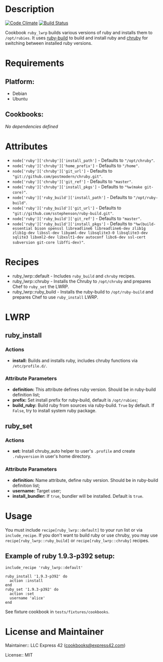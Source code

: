 # Description

[![Code Climate](https://codeclimate.com/github/express42-cookbooks/ruby_lwrp/badges/gpa.svg)](https://codeclimate.com/github/express42-cookbooks/ruby_lwrp)
[![Build Status](https://travis-ci.org/express42-cookbooks/ruby_lwrp.svg?branch=master)](https://travis-ci.org/express42-cookbooks/ruby_lwrp)

Cookbook `ruby_lwrp` builds various versions of ruby and installs them to `/opt/rubies`. It uses [ruby-build](https://github.com/sstephenson/ruby-build) to build and install ruby and [chruby](https://github.com/postmodern/chruby) for switching between installed ruby versions.

# Requirements

## Platform:

* Debian
* Ubuntu

## Cookbooks:

*No dependencies defined*

# Attributes

* `node['ruby']['chruby']['install_path']` -  Defaults to `"/opt/chruby"`.
* `node['ruby']['chruby']['home_prefix']` -  Defaults to `"/home"`.
* `node['ruby']['chruby']['git_url']` -  Defaults to `"git://github.com/postmodern/chruby.git"`.
* `node['ruby']['chruby']['git_ref']` -  Defaults to `"master"`.
* `node['ruby']['chruby']['install_pkgs']` -  Defaults to `"%w(make git-core)"`.
* `node['ruby']['ruby_build']['install_path']` -  Defaults to `"/opt/ruby-build"`.
* `node['ruby']['ruby_build']['git_url']` -  Defaults to `"git://github.com/sstephenson/ruby-build.git"`.
* `node['ruby']['ruby_build']['git_ref']` -  Defaults to `"master"`.
* `node['ruby']['ruby_build']['install_pkgs']` -  Defaults to `"%w(build-essential bison openssl libreadline6 libreadline6-dev zlib1g zlib1g-dev libssl-dev libyaml-dev libsqlite3-0 libsqlite3-dev sqlite3 libxml2-dev libxslt1-dev autoconf libc6-dev ssl-cert subversion git-core libffi-dev)"`.

# Recipes

* ruby_lwrp::default - Includes `ruby_build` and `chruby` recipes.
* ruby_lwrp::chruby - Installs the Chruby to `/opt/chruby` and prepares Chef to `ruby_set` the LWRP.
* ruby_lwrp::ruby_build - Installs the ruby-build to `/opt/ruby-build` and prepares Chef to use `ruby_install` LWRP.

# LWRP

## ruby_install
### Actions
- **install:** Builds and installs ruby, includes chruby functions via `/etc/profile.d/`.

### Attribute Parameters
- **definition:** This attribute defines ruby version. Should be in ruby-build definition list;
- **prefix:** Set install prefix for ruby-build, default is `/opt/rubies`;
- **build_ruby:** Build ruby from sources via ruby-build. `True` by default. If `False`, try to install system ruby package.

## ruby_set
### Actions
- **set:** Install chruby_auto helper to user's `.profile` and create `.rubyversion` in user's home directory.

### Attribute Parameters
- **definition:** Name attribute, define ruby version. Should be in ruby-build definition list;
- **username:** Target user;
- **install_bundler:** If `true`, bundler will be installed. Default is `true`.


# Usage

You must include `recipe[ruby_lwrp::default]` to your run list or via `include_recipe`. If you don't want to build ruby or use chruby, you may use `recipe[ruby_lwrp::ruby_build]` or `recipe[ruby_lwrp::chruby]` recipes.

## Example of ruby 1.9.3-p392 setup:

```
include_recipe 'ruby_lwrp::default'

ruby_install '1.9.3-p392' do
  action :install
end
ruby_set '1.9.3-p392' do
  action :set
  username 'alice'
end
```

See fixture cookbook in `tests/fixtures/cookbooks`.


# License and Maintainer

Maintainer:: LLC Express 42 (<cookbooks@express42.com>)

License:: MIT
